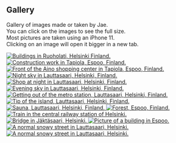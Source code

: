 ## Gallery

Gallery of images made or taken by Jae.  
You can click on the images to see the full size.  
Most pictures are taken using an iPhone 11.  
Clicking on an image will open it bigger in a new tab.


<div class="gallery">
<a target="_blank" href="https://bm.jae.fi/web/jae.fi/img/IMG_0489.JPEG">
<picture>
    <source type="image/jpeg" srcset="https://img.jae.fi/hudtO59K0VWcK_uWKZuMRArMmmvY2C6642ZZ3_s0pWk/rs:fit:768:1024:0/g:no/aHR0cHM6Ly9ibS5qYWUuZmkvd2ViL2phZS5maS9pbWcvSU1HXzA0ODkuSlBFRw.jpg">
    <img src="https://img.jae.fi/p_yqPyjsYHW9Jc_6QqK4BKWGO8da0jQ44K94ygm9Tvg/rs:fit:768:1024:0/g:no/aHR0cHM6Ly9ibS5qYWUuZmkvd2ViL2phZS5maS9pbWcvSU1HXzA0ODkuSlBFRw.webp" alt="Buildings in Ruoholati, Helsinki Finland." />
</picture>
</a>
<a target="_blank" href="https://bm.jae.fi/web/jae.fi/img/IMG_3439.JPEG">
<picture>
    <source type="image/jpeg" srcset="https://img.jae.fi/ks7h-qp8xzx1kDlFauxsupg7J4MshCmnpEeBio_PFUU/rs:fit:1024:768:0/g:no/aHR0cHM6Ly9ibS5qYWUuZmkvd2ViL2phZS5maS9pbWcvSU1HXzM0MzkuSlBFRw.jpg">
    <img src="https://img.jae.fi/OdadBiGgQke3UggZr2jwz67SeWAXYqNsJPP-b_irL3E/rs:fit:1024:768:0/g:no/aHR0cHM6Ly9ibS5qYWUuZmkvd2ViL2phZS5maS9pbWcvSU1HXzM0MzkuSlBFRw.webp" alt="Construction work in Tapiola, Espoo, Finland." />
</picture>
</a>
<a target="_blank" href="https://bm.jae.fi/web/jae.fi/img/IMG_3446.JPEG">
<picture>
    <source type="image/jpeg" srcset="https://img.jae.fi/iKgRVWZrFdFCGs33nq7DZ-KIQv5pigGNI_lQz3g4UuU/rs:fit:1024:768:0/g:no/aHR0cHM6Ly9ibS5qYWUuZmkvd2ViL2phZS5maS9pbWcvSU1HXzM0NDYuSlBFRw.jpg">
    <img src="https://img.jae.fi/vXjKXAZ85f5E0EbjRJtMNaxADinm_4tIHsxD18evbR4/rs:fit:1024:768:0/g:no/aHR0cHM6Ly9ibS5qYWUuZmkvd2ViL2phZS5maS9pbWcvSU1HXzM0NDYuSlBFRw.webp" alt="Front of the Aino shopping center in Tapiola, Espoo, Finland." />
</picture>
</a>
<a target="_blank" href="https://bm.jae.fi/web/jae.fi/img/IMG_3855.jpeg">
<picture>
    <source type="image/jpeg" srcset="https://img.jae.fi/pOuM2BKk2ZGuNy6p4BEHHn_4TCOB4Gxu2gC-6drSOKE/rs:fit:1024:768:0/g:no/aHR0cHM6Ly9ibS5qYWUuZmkvd2ViL2phZS5maS9pbWcvSU1HXzM4NTUuanBlZw.jpg">
    <img src="https://img.jae.fi/yl8uDXJU0twtR6MDmPa5YYUI0HGuq0KF7iEg0N9edSE/rs:fit:1024:768:0/g:no/aHR0cHM6Ly9ibS5qYWUuZmkvd2ViL2phZS5maS9pbWcvSU1HXzM4NTUuanBlZw.webp" alt="Night sky in Lauttasaari, Helsinki, Finland." />
</picture>
</a>
<a target="_blank" href="https://bm.jae.fi/web/jae.fi/img/IMG_3861.JPEG">
<picture>
    <source type="image/jpeg" srcset="https://img.jae.fi/6jB-XBt_3_jxwLHSF6mWP7KzSd5HpEDnCC6G2A7958M/rs:fit:768:1024:0/g:no/aHR0cHM6Ly9ibS5qYWUuZmkvd2ViL2phZS5maS9pbWcvSU1HXzM4NjEuSlBFRw.jpg">
    <img src="https://img.jae.fi/zi4X-lWWMKz6iwiYeuqAMM_g0mx1JO8iB-GZaIWxdlo/rs:fit:768:1024:0/g:no/aHR0cHM6Ly9ibS5qYWUuZmkvd2ViL2phZS5maS9pbWcvSU1HXzM4NjEuSlBFRw.webp" alt="Shop at night in Lauttasaari, Helsinki, Finland." />
</picture>
</a>
<a target="_blank" href="https://bm.jae.fi/web/jae.fi/img/IMG_4149.JPEG">
<picture>
    <source type="image/jpeg" srcset="https://img.jae.fi/20W_Ton1Q2F-93apvz-2vcJubf4qQJlFJ12-vXO_W7I/rs:fit:1024:768:0/g:no/aHR0cHM6Ly9ibS5qYWUuZmkvd2ViL2phZS5maS9pbWcvSU1HXzQxNDkuSlBFRw.jpg">
    <img src="https://img.jae.fi/Q5ACisD4cKpm-wmvJzUo0ijOT0M55uvVWPu0xoss1tU/rs:fit:1024:768:0/g:no/aHR0cHM6Ly9ibS5qYWUuZmkvd2ViL2phZS5maS9pbWcvSU1HXzQxNDkuSlBFRw.webp" alt="Evening sky in Lauttasaari, Helsinki, Finland." />
</picture>
</a>
<a target="_blank" href="https://bm.jae.fi/web/jae.fi/img/IMG_4685.JPEG">
<picture>
    <source type="image/jpeg" srcset="https://img.jae.fi/WZ0xtrJAu8VFVeYXSSATQIRBvm5o7g7mYz9VQUEaeT8/rs:fit:1024:768:0/g:no/aHR0cHM6Ly9ibS5qYWUuZmkvd2ViL2phZS5maS9pbWcvSU1HXzQ2ODUuSlBFRw.jpg">
    <img src="https://img.jae.fi/gHSzmwN1ohrkdAaZhgd7bfGpQI5frl55eZh2KSPmYXo/rs:fit:1024:768:0/g:no/aHR0cHM6Ly9ibS5qYWUuZmkvd2ViL2phZS5maS9pbWcvSU1HXzQ2ODUuSlBFRw.webp" alt="Getting out of the metro station, Lauttasaari, Helsinki, Finland." class="lozad" />
</picture>
<a target="_blank" href="https://bm.jae.fi/web/jae.fi/img/IMG_5132.jpeg">
<picture>
    <source type="image/jpeg" srcset="https://img.jae.fi/GTnjETITZYxP5AJAyb3RnXOJWZJUCMkHAKJWGevBB_4/rs:fit:2016:1512:0/g:no/aHR0cHM6Ly9ibS5qYWUuZmkvd2ViL2phZS5maS9pbWcvSU1HXzUxMzIuanBlZw.jpg">
    <img src="https://img.jae.fi/IQe_fd98gX6Xdfk7hvBFlitIGJMzIIMqtxZuB6_Mahc/rs:fit:2016:1512:0/g:no/aHR0cHM6Ly9ibS5qYWUuZmkvd2ViL2phZS5maS9pbWcvSU1HXzUxMzIuanBlZw.webp" alt="Tip of the island, Lauttasaari, Helsinki, Finland." />
</picture>
</a>
<a target="_blank" href="https://bm.jae.fi/web/jae.fi/img/IMG_5382.jpeg">
<picture>
    <source type="image/jpeg" srcset="https://img.jae.fi/s_nCtpjDb15PHnGjlLImOEdtNOedFR4pU0nGPxZQKkQ/rs:fit:1512:1016:0/g:no/aHR0cHM6Ly9ibS5qYWUuZmkvd2ViL2phZS5maS9pbWcvSU1HXzUzODIuanBlZw.jpg">
    <img src="https://img.jae.fi/REawfOW6cAHFtcnoRCeqtbw4PHgTE3E6yplSeUZlFT0/rs:fit:1512:1016:0/g:no/aHR0cHM6Ly9ibS5qYWUuZmkvd2ViL2phZS5maS9pbWcvSU1HXzUzODIuanBlZw.webp" alt="Sauna, Lauttasaari, Helsinki, Finland." />
</picture>
</a>
<a target="_blank" href="https://bm.jae.fi/web/jae.fi/img/IMG_6134.JPEG">
<picture>
    <source type="image/jpeg" srcset="https://img.jae.fi/XLP7WqIvzptMeRABneEf8aHOPtUd3_TTGwGqxuaO3DI/rs:fit:1024:768:0/g:no/aHR0cHM6Ly9ibS5qYWUuZmkvd2ViL2phZS5maS9pbWcvSU1HXzYxMzQuSlBFRw.jpg">
    <img src="https://img.jae.fi/FM7fEzgdTQ0Pl4AzEvzglKisOZ-DGX2RLQrwKhQpeDM/rs:fit:1024:768:0/g:no/aHR0cHM6Ly9ibS5qYWUuZmkvd2ViL2phZS5maS9pbWcvSU1HXzYxMzQuSlBFRw.webp" alt="Forest, Espoo, Finland." />
</picture>
<a target="_blank" href="https://bm.jae.fi/web/jae.fi/img/IMG_8506.JPEG">
<picture>
    <source type="image/jpeg" srcset="https://img.jae.fi/RDnSbPaPOdcygDU-GBpjNQJp3rgXP0E0dOYTTfO3R3U/rs:fit:768:1024:0/g:no/aHR0cHM6Ly9ibS5qYWUuZmkvd2ViL2phZS5maS9pbWcvSU1HXzg1MDYuSlBFRw.jpg">
    <img src="https://img.jae.fi/MaPwGStf4GoeeWHoHG-b4DXN49jV8vEMusY1OF6MjsI/rs:fit:768:1024:0/g:no/aHR0cHM6Ly9ibS5qYWUuZmkvd2ViL2phZS5maS9pbWcvSU1HXzg1MDYuSlBFRw.webp" alt="Train in the central railway station of Helsinki." />
</picture>
</a>
<a target="_blank" href="https://bm.jae.fi/web/jae.fi/img/IMG_8900.JPEG">
<picture>
    <source type="image/jpeg" srcset="https://img.jae.fi/emNTUmpvwwp75zmT6VbV1F27quB8MqT2D7jdIA5dIHQ/rs:fit:768:1024:0/g:no/aHR0cHM6Ly9ibS5qYWUuZmkvd2ViL2phZS5maS9pbWcvSU1HXzg5MDAuSlBFRw.jpg">
    <img src="https://img.jae.fi/uDlvOYTE84a-S7OkQVREeEs8jRNqAmGq5rYNB2IkFKs/rs:fit:768:1024:0/g:no/aHR0cHM6Ly9ibS5qYWUuZmkvd2ViL2phZS5maS9pbWcvSU1HXzg5MDAuSlBFRw.webp" alt="Bridge in Jäktäsaari, Helsinki." />
</picture>
</a>
<a target="_blank" href="https://bm.jae.fi/web/jae.fi/img/IMG_9579.JPEG">
<picture>
    <source type="image/jpeg" srcset="https://img.jae.fi/6CZNsWLNhfehLSO5FIe3M_C5XZMPD3WZvpO_NNJf8RE/rs:fit:768:1024:0/g:no/aHR0cHM6Ly9ibS5qYWUuZmkvd2ViL2phZS5maS9pbWcvSU1HXzk1NzkuSlBFRw.jpg">
    <img src="https://img.jae.fi/89eu77C2enK_9MEgouM3LzkhoR_MD51KQt68n8KZO48/rs:fit:768:1024:0/g:no/aHR0cHM6Ly9ibS5qYWUuZmkvd2ViL2phZS5maS9pbWcvSU1HXzk1NzkuSlBFRw.webp" alt="Picture of a building in Espoo." />
</picture>
</a>
<a target="_blank" href="https://bm.jae.fi/web/jae.fi/img/IMG_0592.JPEG">
<picture>
    <source type="image/jpeg" srcset="https://img.jae.fi/2WSlNp9vpAGeak4tK9lgBAWaZ6ViAimb6y3wyp22Xlk/rs:fit:768:1024:0/g:no/aHR0cHM6Ly9ibS5qYWUuZmkvd2ViL2phZS5maS9pbWcvSU1HXzA1OTIuSlBFRw.jpg">
    <img src="https://img.jae.fi/OtCcgwQI_3cqVffE7rcFE_6tRIBBa9vpyNYHW_DTG8E/rs:fit:768:1024:0/g:no/aHR0cHM6Ly9ibS5qYWUuZmkvd2ViL2phZS5maS9pbWcvSU1HXzA1OTIuSlBFRw.webp" alt="A normal snowy street in Lauttasaari, Helsinki." />
</picture>
</a>
<a target="_blank" href="https://bm.jae.fi/web/jae.fi/img/IMG_1279.JPEG">
<picture>
    <source type="image/jpeg" srcset="https://img.jae.fi/Q5-eyTtPgxILhFNnlqHG6bVJCtm00EU4Hza6-P4KnUE/rs:fit:768:1024:0/g:no/aHR0cHM6Ly9ibS5qYWUuZmkvd2ViL2phZS5maS9pbWcvSU1HXzEyNzkuSlBFRw.jpg">
    <img src="https://img.jae.fi/BMl5kt4dXqE4tt6ZIfI9q69H6Nu79_ljVVe_Oc2pyNs/rs:fit:768:1024:0/g:no/aHR0cHM6Ly9ibS5qYWUuZmkvd2ViL2phZS5maS9pbWcvSU1HXzEyNzkuSlBFRw.webp" alt="A normal snowy street in Lauttasaari, Helsinki." />
</picture>
</a>
</div>
</a>
